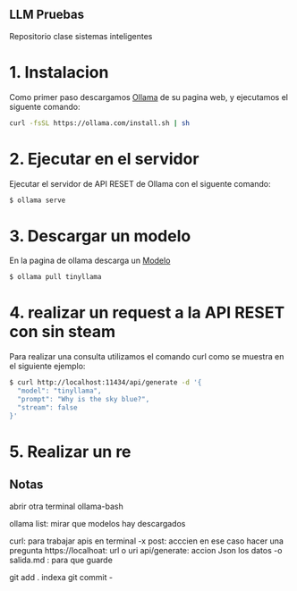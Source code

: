 ## LLM  Pruebas
Repositorio clase sistemas inteligentes

# 1. Instalacion

Como primer paso descargamos [Ollama](https://ollama.com/download/linux) de su pagina web, y ejecutamos el siguente comando:

````bash
curl -fsSL https://ollama.com/install.sh | sh
````
# 2. Ejecutar en el servidor

Ejecutar el servidor de API RESET de Ollama con el siguente comando:

````bash
$ ollama serve
````
# 3. Descargar un modelo

En la pagina de ollama descarga un [Modelo](https://ollama.com/library) 

````bash
$ ollama pull tinyllama
````

# 4. realizar un request a la API RESET con sin steam

Para realizar una consulta utilizamos el comando curl como se muestra en el siguiente ejemplo: 

````bash
$ curl http://localhost:11434/api/generate -d '{
  "model": "tinyllama",
  "prompt": "Why is the sky blue?",
  "stream": false
}'
````
# 5. Realizar un re


## Notas

abrir otra terminal ollama-bash

ollama list: mirar que modelos hay descargados

curl: para trabajar apis en terminal
-x post: acccien en ese caso hacer una pregunta
https://localhoat: url o uri
api/generate: accion
Json los datos
 -o salida.md : para que guarde


git add . indexa
git commit -

